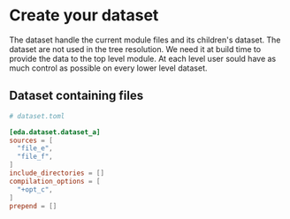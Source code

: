 # Create your dataset

The dataset handle the current module files and its children's dataset. The dataset are not used in the tree resolution. We need it at build time to provide the data to the top level module. At each level user sould have as much control as possible on every lower level dataset.

## Dataset containing files

``` toml
# dataset.toml

[eda.dataset.dataset_a]
sources = [
  "file_e",
  "file_f",
]
include_directories = []
compilation_options = [
  "+opt_c",
]
prepend = []

```
